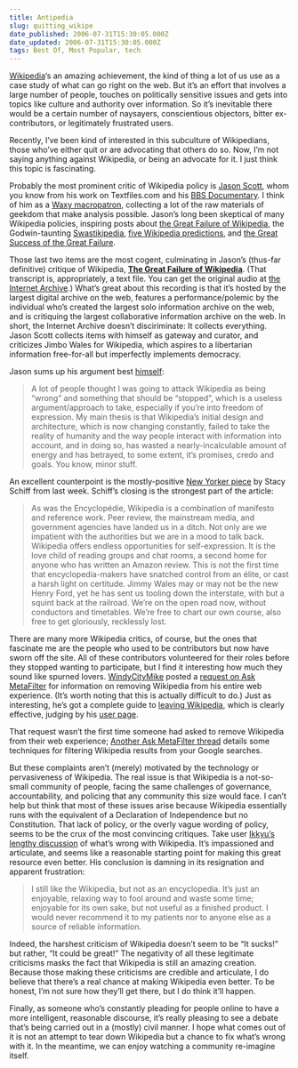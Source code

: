 ```yaml
---
title: Antipedia
slug: quitting_wikipe
date_published: 2006-07-31T15:30:05.000Z
date_updated: 2006-07-31T15:30:05.000Z
tags: Best Of, Most Popular, tech
---
```


[Wikipedia](http://en.wikipedia.org/)‘s an amazing achievement, the kind of thing a lot of us use as a case study of what can go right on the web. But it’s an effort that involves a large number of people, touches on politically sensitive issues and gets into topics like culture and authority over information. So it’s inevitable there would be a certain number of naysayers, conscientious objectors, bitter ex-contributors, or legitimately frustrated users.

Recently, I’ve been kind of interested in this subculture of Wikipedians, those who’ve either quit or are advocating that others do so. Now, I’m not saying anything against Wikipedia, or being an advocate for it. I just think this topic is fascinating.

Probably the most prominent critic of Wikipedia policy is [Jason Scott](http://ascii.textfiles.com/), whom you know from his work on Textfiles.com and his [BBS Documentary](http://www.bbsdocumentary.com/). I think of him as a [Waxy macropatron](http://www.waxy.org/archive/2004/04/16/ancient_.shtml), collecting a lot of the raw materials of geekdom that make analysis possible. Jason’s long been skeptical of many Wikipedia policies, inspiring posts about [the Great Failure of Wikipedia](http://ascii.textfiles.com/archives/000060.html), the Godwin-taunting [Swastikipedia](http://ascii.textfiles.com/archives/000100.html), [five Wikipedia predictions](http://ascii.textfiles.com/archives/000205.html), and [the Great Success of the Great Failure](http://ascii.textfiles.com/archives/000218.html).

Those last two items are the most cogent, culminating in Jason’s (thus-far definitive) critique of Wikipedia, **[The Great Failure of Wikipedia](http://www.cow.net/transcript.txt)**. (That transcript is, appropriately, a text file. You can get the original audio at [the Internet Archive](http://www.archive.org/details/20060408-jscott-wikipedia).) What’s great about this recording is that it’s hosted by the largest digital archive on the web, features a performance/polemic by the individual who’s created the largest solo information archive on the web, and is critiquing the largest collaborative information archive on the web. In short, the Internet Archive doesn’t disciriminate: It collects everything. Jason Scott collects items with himself as gateway and curator, and criticizes Jimbo Wales for Wikipedia, which aspires to a libertarian information free-for-all but imperfectly implements democracy.

Jason sums up his argument best [himself](http://ascii.textfiles.com/archives/000218.html):

> A lot of people thought I was going to attack Wikipedia as being “wrong” and something that should be “stopped”, which is a useless argument/approach to take, especially if you’re into freedom of expression. My main thesis is that Wikipedia’s initial design and architecture, which is now changing constantly, failed to take the reality of humanity and the way people interact with information into account, and in doing so, has wasted a nearly-incalculable amount of energy and has betrayed, to some extent, it’s promises, credo and goals. You know, minor stuff.

An excellent counterpoint is the mostly-positive [New Yorker piece](http://www.newyorker.com/fact/content/articles/060731fa_fact) by Stacy Schiff from last week. Schiff’s closing is the strongest part of the article:

> As was the Encyclopédie, Wikipedia is a combination of manifesto and reference work. Peer review, the mainstream media, and government agencies have landed us in a ditch. Not only are we impatient with the authorities but we are in a mood to talk back. Wikipedia offers endless opportunities for self-expression. It is the love child of reading groups and chat rooms, a second home for anyone who has written an Amazon review. This is not the first time that encyclopedia-makers have snatched control from an élite, or cast a harsh light on certitude. Jimmy Wales may or may not be the new Henry Ford, yet he has sent us tooling down the interstate, with but a squint back at the railroad. We’re on the open road now, without conductors and timetables. We’re free to chart our own course, also free to get gloriously, recklessly lost.

There are many more Wikipedia critics, of course, but the ones that fascinate me are the people who used to be contributors but now have sworn off the site. All of these contributors volunteered for their roles before they stopped wanting to participate, but I find it interesting how much they sound like spurned lovers. [WindyCityMike](http://www.windycitymike.com/) posted a [request on Ask MetaFilter](http://ask.metafilter.com/mefi/42936) for information on removing Wikipedia from his entire web experience. (It’s worth noting that this is actually difficult to do.) Just as interesting, he’s got a complete guide to [leaving Wikipedia](http://windycitymike.com/2006/07/25/say-goodbye-to-wikiwood-say-goodbye-my-baby/), which is clearly effective, judging by his [user page](http://en.wikipedia.org/wiki/User:WCityMike).

That request wasn’t the first time someone had asked to remove Wikipedia from their web experience; [Another Ask MetaFilter thread](http://ask.metafilter.com/mefi/39133) details some techniques for filtering Wikipedia results from your Google searches.

But these complaints aren’t (merely) motivated by the technology or pervasiveness of Wikipedia. The real issue is that Wikipedia is a not-so-small community of people, facing the same challenges of governance, accountability, and policing that any community this size would face. I can’t help but think that most of these issues arise because Wikipedia essentially runs with the equivalent of a Declaration of Independence but no Constitution. That lack of policy, or the overly vague wording of policy, seems to be the crux of the most convincing critiques. Take user [Ikkyu’s lengthy discussion](http://en.wikipedia.org/wiki/User:Ikkyu2#What.27s_wrong_with_Wikipedia) of what’s wrong with Wikipedia. It’s impassioned and articulate, and seems like a reasonable starting point for making this great resource even better. His conclusion is damning in its resignation and apparent frustration:

> I still like the Wikipedia, but not as an encyclopedia. It’s just an enjoyable, relaxing way to fool around and waste some time; enjoyable for its own sake, but not useful as a finished product. I would never recommend it to my patients nor to anyone else as a source of reliable information.

Indeed, the harshest criticism of Wikipedia doesn’t seem to be “It sucks!” but rather, “It could be great!” The negativity of all these legitimate criticisms masks the fact that Wikipedia is still an amazing creation. Because those making these criticisms are credible and articulate, I do believe that there’s a real chance at making Wikipedia even better. To be honest, I’m not sure how they’ll get there, but I do think it’ll happen.

Finally, as someone who’s constantly pleading for people online to have a more intelligent, reasonable discourse, it’s really pleasing to see a debate that’s being carried out in a (mostly) civil manner. I hope what comes out of it is not an attempt to tear down Wikipedia but a chance to fix what’s wrong with it. In the meantime, we can enjoy watching a community re-imagine itself.
